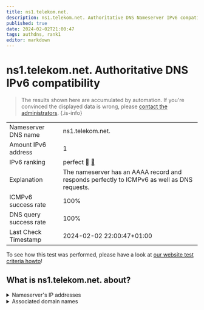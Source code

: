 ```yaml
---
title: ns1.telekom.net.
description: ns1.telekom.net. Authoritative DNS Nameserver IPv6 compatibility
published: true
date: 2024-02-02T21:00:47
tags: authdns, rank1
editor: markdown
---
```


# ns1.telekom.net. Authoritative DNS IPv6 compatibility

> The results shown here are accumulated by automation. If you're convinced the displayed data is wrong, please [contact the administrators](/howto/chat). 
{.is-info}




|   |   |
| - | - |
| Nameserver DNS name | ns1.telekom.net.
| Amount IPv6 address | 1
| IPv6 ranking | perfect :1st_place_medal: [🔗](/howto/ranking) |
| Explanation | The nameserver has an AAAA record and responds perfectly to ICMPv6 as well as DNS requests. |
| ICMPv6 success rate | 100%|
| DNS query success rate | 100% |
| Last Check Timestamp | 2024-02-02 22:00:47+01:00 |

To see how this test was performed, please have a look at [our website test criteria howto](/howto/testcriteria/authdns)!


## What is ns1.telekom.net. about?




<details>
<summary>Nameserver's IP addresses</summary>

2003:180:a:1000::53

</details>



<details>
<summary>Associated domain names</summary>

www.telekom.de

</details>
